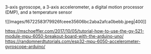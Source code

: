 
3-axis gyroscope, a 3-axis accelerometer, a digital motion processor (DMP), and a temperature sensor

![[Images/f6722583f79926fceee35606bc2aba2afca0bebb.jpeg|400]]

https://mschoeffler.com/2017/10/05/tutorial-how-to-use-the-gy-521-module-mpu-6050-breakout-board-with-the-arduino-uno/
https://randomnerdtutorials.com/esp32-mpu-6050-accelerometer-gyroscope-arduino/



